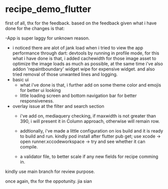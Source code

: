 # recipe_demo_flutter

first of all, thx for the feedback.
based on the feedback given what i have done for the changes is that:

-App is super laggy for unknown reason.
  - i noticed there are alot of jank load when i tried to view the app performance through dart: devtools by running in profile mode, for this what i have done is that, i added cachewidth for those image asset to optimize the image loads as much as possible, at the same time i've also addon 'repaintboundary' widget wipe for expensive widget. and also tried removal of those unwanted lines and logging.
- basic ui
  - what i've done is that, i further add on some theme color and emojis for better ui looking
  - little loading screen and bottom navigation bar for better responsiveness.
- overlay issue at the filter and search section
  - i've add on, mediaquery checking, if maxwidth is not greater than 390, i will present it in Column approach, otherwise will remain row.
 
  - addtionally, i've made a little configuration on ios build and it is ready to build and run. kindly pod install after flutter pub get; use xcode -> open runner.xccodeworkspace -> try and see whether it can compile.
  - a validator file, to better scale if any new fields for recipe comming in.

kindly use main branch for review purpose.

once again, thx for the oppotunity. 
jia sian

